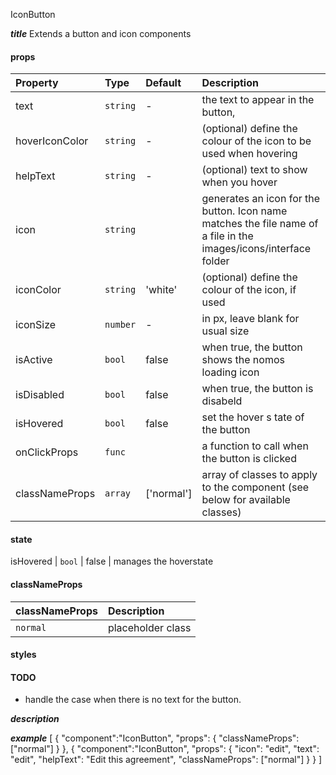 IconButton

*****title*****
Extends a button and icon components

#### props
|Property				|	Type		|	Default		|	Description
:-----------------------|:--------------|:--------------|:--------------------------------
text						|	`string`	|	-	|	the text to appear in the button, 
hoverIconColor 	|	`string`	|	- |	(optional) define the colour of the icon to be used when hovering
helpText		 		|	`string`	|	- |	(optional) text to show when you hover
icon						|	`string`	|	|	generates an icon for the button. Icon name matches the file name of a file in the images/icons/interface folder
iconColor				|	`string`	|	'white' |	(optional) define the colour of the icon, if used
iconSize 				|	`number`	|	- |	in px,  leave blank for usual size
isActive				|	`bool`	|	false	|	when true, the button shows the nomos loading icon
isDisabled			|	`bool`	|	false	|	when true, the button is disabeld
isHovered				|	`bool`	|	false	|	set the hover s tate of the button
onClickProps		|	`func`	|	 	|	a function to call when the button is clicked
classNameProps	|	`array`	| ['normal']	|	array of classes to apply to the component (see below for available classes)

#### state
isHovered		|	`bool`	|	false	|	manages the hoverstate

#### classNameProps
|classNameProps		|	Description
:-----------------------|:--------------------------------
`normal`	| placeholder class

#### styles

#### TODO
- handle the case when there is no text for the button.

*****description*****

<IconButton />

*****example*****
[
	{
		"component":"IconButton",
		"props": {
			"classNameProps": ["normal"]
		}
	},
	{
		"component":"IconButton",
		"props": {
			"icon": "edit",
			"text": "edit",
			"helpText": "Edit this agreement",
			"classNameProps": ["normal"]
		}
	}
]
